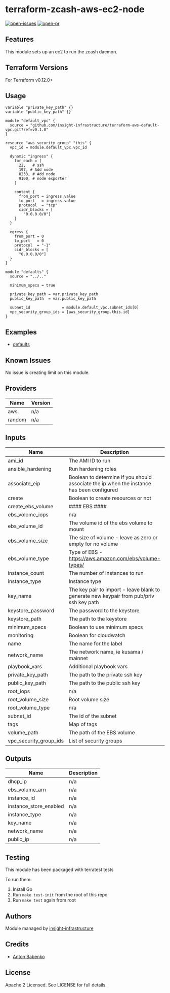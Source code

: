 # terraform-zcash-aws-ec2-node

[![open-issues](https://img.shields.io/github/issues-raw/insight-infrastructure/terraform-zcash-aws-ec2-node?style=for-the-badge)](https://github.com/insight-infrastructure/terraform-zcash-aws-ec2-node/issues)
[![open-pr](https://img.shields.io/github/issues-pr-raw/insight-infrastructure/terraform-zcash-aws-ec2-node?style=for-the-badge)](https://github.com/insight-infrastructure/terraform-zcash-aws-ec2-node/pulls)

## Features

This module sets up an ec2 to run the zcash daemon.  

## Terraform Versions

For Terraform v0.12.0+

## Usage

```hcl-terraform
variable "private_key_path" {}
variable "public_key_path" {}

module "default_vpc" {
  source = "github.com/insight-infrastructure/terraform-aws-default-vpc.git?ref=v0.1.0"
}

resource "aws_security_group" "this" {
  vpc_id = module.default_vpc.vpc_id

  dynamic "ingress" {
    for_each = [
      22,   # ssh
      197, # Add node
      8233, # Add node
      9100, # node exporter
    ]

    content {
      from_port = ingress.value
      to_port   = ingress.value
      protocol  = "tcp"
      cidr_blocks = [
        "0.0.0.0/0"]
    }
  }

  egress {
    from_port = 0
    to_port   = 0
    protocol  = "-1"
    cidr_blocks = [
      "0.0.0.0/0"]
  }
}

module "defaults" {
  source = "../.."

  minimum_specs = true

  private_key_path = var.private_key_path
  public_key_path  = var.public_key_path

  subnet_id              = module.default_vpc.subnet_ids[0]
  vpc_security_group_ids = [aws_security_group.this.id]
}
```
## Examples

- [defaults](https://github.com/insight-infrastructure/terraform-zcash-aws-ec2-node/tree/master/examples/defaults)

## Known  Issues
No issue is creating limit on this module.

<!-- BEGINNING OF PRE-COMMIT-TERRAFORM DOCS HOOK -->
## Providers

| Name | Version |
|------|---------|
| aws | n/a |
| random | n/a |

## Inputs

| Name | Description | Type | Default | Required |
|------|-------------|------|---------|:-----:|
| ami\_id | The AMI ID to run | `string` | `""` | no |
| ansible\_hardening | Run hardening roles | `bool` | `false` | no |
| associate\_eip | Boolean to determine if you should associate the ip when the instance has been configured | `bool` | `true` | no |
| create | Boolean to create resources or not | `bool` | `true` | no |
| create\_ebs\_volume | #### EBS #### | `bool` | `false` | no |
| ebs\_volome\_iops | n/a | `string` | n/a | yes |
| ebs\_volume\_id | The volume id of the ebs volume to mount | `string` | `""` | no |
| ebs\_volume\_size | The size of volume - leave as zero or empty for no volume | `number` | `0` | no |
| ebs\_volume\_type | Type of EBS - https://aws.amazon.com/ebs/volume-types/ | `string` | `"gp2"` | no |
| instance\_count | The number of instances to run | `string` | `1` | no |
| instance\_type | Instance type | `string` | `"t2.micro"` | no |
| key\_name | The key pair to import - leave blank to generate new keypair from pub/priv ssh key path | `string` | `""` | no |
| keystore\_password | The password to the keystore | `string` | `""` | no |
| keystore\_path | The path to the keystore | `string` | `""` | no |
| minimum\_specs | Boolean to use minimum specs | `bool` | `false` | no |
| monitoring | Boolean for cloudwatch | `bool` | `false` | no |
| name | The name for the label | `string` | `"prep"` | no |
| network\_name | The network name, ie kusama / mainnet | `string` | `"mainnet"` | no |
| playbook\_vars | Additional playbook vars | `map(string)` | `{}` | no |
| private\_key\_path | The path to the private ssh key | `string` | n/a | yes |
| public\_key\_path | The path to the public ssh key | `string` | n/a | yes |
| root\_iops | n/a | `string` | n/a | yes |
| root\_volume\_size | Root volume size | `string` | `8` | no |
| root\_volume\_type | n/a | `string` | `"gp2"` | no |
| subnet\_id | The id of the subnet | `string` | n/a | yes |
| tags | Map of tags | `map(string)` | `{}` | no |
| volume\_path | The path of the EBS volume | `string` | `"/dev/xvdf"` | no |
| vpc\_security\_group\_ids | List of security groups | `list(string)` | n/a | yes |

## Outputs

| Name | Description |
|------|-------------|
| dhcp\_ip | n/a |
| ebs\_volume\_arn | n/a |
| instance\_id | n/a |
| instance\_store\_enabled | n/a |
| instance\_type | n/a |
| key\_name | n/a |
| network\_name | n/a |
| public\_ip | n/a |

<!-- END OF PRE-COMMIT-TERRAFORM DOCS HOOK -->

## Testing
This module has been packaged with terratest tests

To run them:

1. Install Go
2. Run `make test-init` from the root of this repo
3. Run `make test` again from root

## Authors

Module managed by [insight-infrastructure](https://github.com/insight-infrastructure)

## Credits

- [Anton Babenko](https://github.com/antonbabenko)

## License

Apache 2 Licensed. See LICENSE for full details.